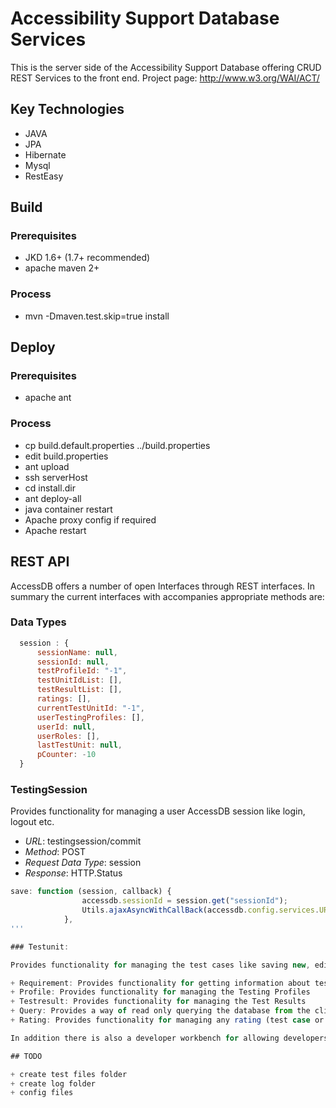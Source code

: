 # Accessibility Support Database Services

This is the server side of the Accessibility Support Database offering CRUD REST Services to the front end.
Project page: http://www.w3.org/WAI/ACT/

## Key Technologies
+ JAVA
+ JPA
+ Hibernate
+ Mysql
+ RestEasy


## Build

### Prerequisites 
+ JKD 1.6+ (1.7+ recommended)
+ apache maven 2+


### Process 

+ mvn -Dmaven.test.skip=true install

## Deploy

### Prerequisites 
+ apache ant

### Process 

+ cp build.default.properties ../build.properties
+ edit build.properties
+ ant upload
+ ssh serverHost 
+ cd install.dir
+ ant deploy-all
+ java container restart
+ Apache proxy config if required 
+ Apache restart 

## REST API

AccessDB offers a number of open Interfaces through REST interfaces. In summary the current interfaces with accompanies appropriate methods are: 
### Data Types

```javascript
  session : {
      sessionName: null,
      sessionId: null, 
      testProfileId: "-1",
      testUnitIdList: [],
      testResultList: [],
      ratings: [],
      currentTestUnitId: "-1",
      userTestingProfiles: [],
      userId: null,
      userRoles: [],
      lastTestUnit: null,       
      pCounter: -10
  }
``` 

### TestingSession

Provides functionality for managing a user AccessDB session like login, logout etc. 

+ *URL*: testingsession/commit 
+ *Method*: POST
+ *Request Data Type*: session
+ *Response*: HTTP.Status

```javascript
save: function (session, callback) {
                accessdb.sessionId = session.get("sessionId");
                Utils.ajaxAsyncWithCallBack(accessdb.config.services.URL_SERVICE_TESTINGSESSION_SAVE, 'POST', session, callback);
            },
'''

### Testunit: 

Provides functionality for managing the test cases like saving new, editing etc.

+ Requirement: Provides functionality for getting information about testing requirements including WCAG Principles Guidelines, Success Criteria, HTML techniques, CSS techniques etc.
+ Profile: Provides functionality for managing the Testing Profiles
+ Testresult: Provides functionality for managing the Test Results
+ Query: Provides a way of read only querying the database from the client using HQL
+ Rating: Provides functionality for managing any rating (test case or test result)

In addition there is also a developer workbench for allowing developers to experiment with the data and the API functionality. 

## TODO

+ create test files folder
+ create log folder
+ config files
